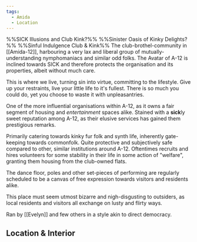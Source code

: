 ```yaml
---
tags:
  - Amida
  - Location
---
```

%%SICK Illusions and Club Kink?%%
%%Sinister Oasis of Kinky Delights?%%
%%Sinful Indulgence Club & Kink%%
The club-brothel-community in [[Amida-12]], harbouring a very lax and liberal group of mutually-understanding nymphomaniacs and similar odd folks. 
The Avatar of A-12 is inclined towards SICK and therefore protects the organisation and its properties, albeit without much care. 

This is where we live, turning sin into virtue, committing to the lifestyle. 
Give up your restraints, live your little life to it's fullest. 
There is so much you could do, yet you choose to waste it with unpleasantries. 



One of the more influential organisations within A-12, as it owns a fair segment of housing and *entertainment* spaces alike.
Stained with a **sick**ly sweet reputation among A-12, as their elusive services has gained them prestigious remarks. 

Primarily catering towards kinky fur folk and synth life, inherently gate-keeping towards commonfolk. 
Quite protective and subjectively safe compared to other, similar institutions around A-12.
Oftentimes recruits and hires volunteers for some stability in their life in some action of "welfare", granting them housing from the club-owned flats. 

The dance floor, poles and other set-pieces of performing are regularly scheduled to be a canvas of free expression towards visitors and residents alike. 

This place must seem utmost bizarre and nigh-disgusting to outsiders, as local residents and visitors all exchange on lusty and flirty ways. 

Ran by [[Evelyn]] and few others in a style akin to direct democracy. 

## Location & Interior
